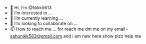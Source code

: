- 👋 Hi, I’m @Nikk5613
- 👀 I’m interested in ...
- 🌱 I’m currently learning ...
- 💞️ I’m looking to collaborate on ...
- 📫 How to reach me ...
for reach me dm me on my email= sahunikk583@gmail.com
and i am new here show plzz help me
<!---
Nikk5613/Nikk5613 is a ✨ special ✨ repository because its `README.md` (this file) appears on your GitHub profile.
You can click the Preview link to take a look at your changes.
--->
